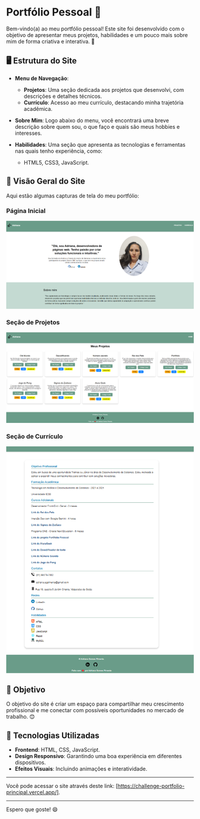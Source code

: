 # Portfólio Pessoal 🌟

Bem-vindo(a) ao meu portfólio pessoal! Este site foi desenvolvido com o objetivo de apresentar meus projetos, habilidades e um pouco mais sobre mim de forma criativa e interativa. 🚀

## 🖥️ Estrutura do Site

- **Menu de Navegação**:
  - **Projetos**: Uma seção dedicada aos projetos que desenvolvi, com descrições e detalhes técnicos.
  - **Currículo**: Acesso ao meu currículo, destacando minha trajetória acadêmica.

- **Sobre Mim**:
  Logo abaixo do menu, você encontrará uma breve descrição sobre quem sou, o que faço e quais são meus hobbies e interesses.

- **Habilidades**:
  Uma seção que apresenta as tecnologias e ferramentas nas quais tenho experiência, como:
  - HTML5, CSS3, JavaScript.
 
 ## 🌟 Visão Geral do Site

Aqui estão algumas capturas de tela do meu portfólio:

### Página Inicial
![Página Inicial](./assets/paginicial.png)

### Seção de Projetos
![Página de Projetos](./assets/pagprojeto.png)

### Seção de Currículo
![Página de Currículo](./assets/pagcurriculo.png)


## 🎯 Objetivo

O objetivo do site é criar um espaço para compartilhar meu crescimento profissional e me conectar com possíveis oportunidades no mercado de trabalho. 😊

## 🚀 Tecnologias Utilizadas

- **Frontend**: HTML, CSS, JavaScript.
- **Design Responsivo**: Garantindo uma boa experiência em diferentes dispositivos.
- **Efeitos Visuais**: Incluindo animações e interatividade.

---

Você pode acessar o site através deste link: [https://challenge-portfolio-principal.vercel.app/].

---

Espero que goste! 😄
